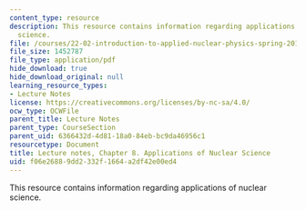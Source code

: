 ```yaml
---
content_type: resource
description: This resource contains information regarding applications of nuclear
  science.
file: /courses/22-02-introduction-to-applied-nuclear-physics-spring-2012/f06e26889dd2332f1664a2df42e00ed4_MIT22_02S12_lec_ch8.pdf
file_size: 1452787
file_type: application/pdf
hide_download: true
hide_download_original: null
learning_resource_types:
- Lecture Notes
license: https://creativecommons.org/licenses/by-nc-sa/4.0/
ocw_type: OCWFile
parent_title: Lecture Notes
parent_type: CourseSection
parent_uid: 6366432d-4d81-18a0-84eb-bc9da46956c1
resourcetype: Document
title: Lecture notes, Chapter 8. Applications of Nuclear Science
uid: f06e2688-9dd2-332f-1664-a2df42e00ed4
---
```

This resource contains information regarding applications of nuclear science.